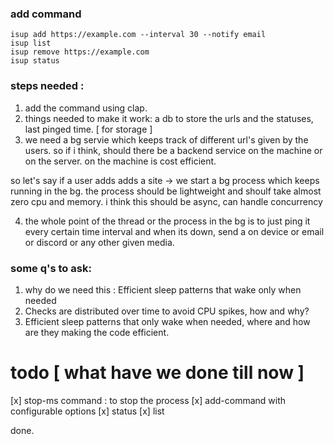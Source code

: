 ### add command

```
isup add https://example.com --interval 30 --notify email
isup list
isup remove https://example.com
isup status
```

### steps needed :

1. add the command using clap.
2. things needed to make it work: a db to store the urls and the statuses, last pinged time. [ for storage ]
3. we need a bg servie which keeps track of different url's given by the users.
   so if i think, should there be a backend service on the machine or on the server. on the machine is cost efficient.

so let's say if a user adds adds a site -> we start a bg process which keeps running in the bg. the process should be lightweight and shoulf take almost zero cpu and memory.
i think this should be async, can handle concurrency

4. the whole point of the thread or the process in the bg is to just ping it every certain time interval and when its down, send a on device or email or discord or any other given media.

### some q's to ask:

1. why do we need this : Efficient sleep patterns that wake only when needed
2. Checks are distributed over time to avoid CPU spikes, how and why?
3. Efficient sleep patterns that only wake when needed, where and how are they making the code efficient.

# todo [ what have we done till now ]

[x] stop-ms command : to stop the process
[x] add-command with configurable options
[x] status
[x] list

done.

